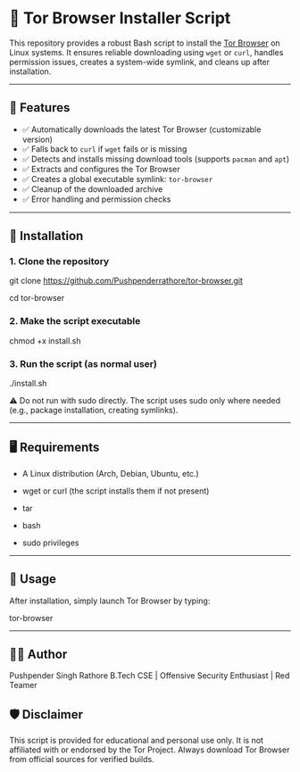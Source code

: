 # 🧅 Tor Browser Installer Script

This repository provides a robust Bash script to install the [Tor Browser](https://www.torproject.org/) on Linux systems. It ensures reliable downloading using `wget` or `curl`, handles permission issues, creates a system-wide symlink, and cleans up after installation.

---

## 📜 Features

- ✅ Automatically downloads the latest Tor Browser (customizable version)
- ✅ Falls back to `curl` if `wget` fails or is missing
- ✅ Detects and installs missing download tools (supports `pacman` and `apt`)
- ✅ Extracts and configures the Tor Browser
- ✅ Creates a global executable symlink: `tor-browser`
- ✅ Cleanup of the downloaded archive
- ✅ Error handling and permission checks

---

## 🚀 Installation

### 1. Clone the repository

git clone https://github.com/Pushpenderrathore/tor-browser.git

cd tor-browser

### 2. Make the script executable

chmod +x install.sh

### 3. Run the script (as normal user)

./install.sh

⚠️ Do not run with sudo directly. The script uses sudo only where needed (e.g., package installation, creating symlinks).

---

## 🖥️ Requirements

* A Linux distribution (Arch, Debian, Ubuntu, etc.)

* wget or curl (the script installs them if not present)

* tar

* bash

* sudo privileges

---

## 🧠 Usage

After installation, simply launch Tor Browser by typing:

tor-browser

---

## 🧑‍💻 Author

Pushpender Singh Rathore
B.Tech CSE | Offensive Security Enthusiast | Red Teamer

## 🛡️ Disclaimer

This script is provided for educational and personal use only. It is not affiliated with or endorsed by the Tor Project. Always download Tor Browser from official sources for verified builds.






